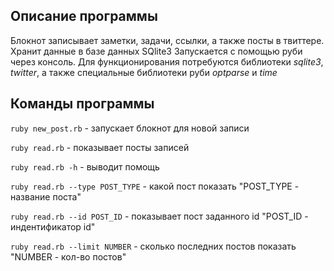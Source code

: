 ## Описание программы

Блокнот записывает заметки, задачи, ссылки, а также посты в твиттере.
Хранит данные в базе данных SQlite3
Запускается c помощью руби через консоль.
Для функционирования потребуются библиотеки *sqlite3*, *twitter*, а также
специальные библиотеки руби *optparse* и *time*

## Команды программы

`ruby new_post.rb` - запускает блокнот для новой записи

`ruby read.rb` - показывает посты записей

`ruby read.rb -h` - выводит помощь

`ruby read.rb --type POST_TYPE` - какой пост показать "POST_TYPE - название поста"

`ruby read.rb --id POST_ID` - показывает пост заданного id "POST_ID - индентификатор id"

`ruby read.rb --limit NUMBER` - сколько последних постов показать "NUMBER - кол-во постов"
